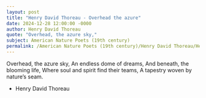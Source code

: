 ```yaml
---
layout: post
title: "Henry David Thoreau - Overhead the azure"
date: 2024-12-28 12:00:00 -0000
author: Henry David Thoreau
quote: "Overhead, the azure sky,"
subject: American Nature Poets (19th century)
permalink: /American Nature Poets (19th century)/Henry David Thoreau/Henry David Thoreau - Overhead the azure
---
```


Overhead, the azure sky,
An endless dome of dreams,
And beneath, the blooming life,
Where soul and spirit find their teams,
A tapestry woven by nature’s seam.

- Henry David Thoreau
